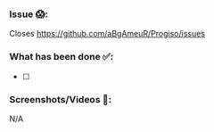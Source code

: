 ### Issue 😱:

Closes https://github.com/aBgAmeuR/Progiso/issues

### What has been done ✅:

- [ ]

### Screenshots/Videos 🎥:

N/A
